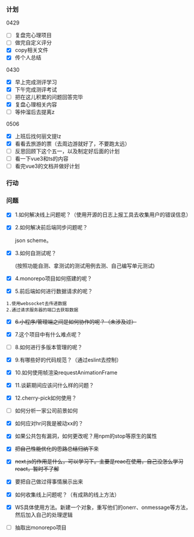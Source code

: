

### 计划

0429

- [ ] 复盘完心理项目
- [ ] 做完自定义评分
- [x] copy相关文件
- [x] 传个人总结

0430

- [x] 早上完成测评学习
- [x] 下午完成测评考试
- [ ] 把在这儿积累的问题回答完毕
- [x] 复盘心理相关内容
- [ ] 等仲溜后去提离z

0506

- [x] 上班后找何丽文提lz
- [x] 看看去旅游的票（去周边游就好了，不要跑太远）
- [ ] 反思回顾下这个五一，以及制定好后面的计划
- [ ] 看一下vue3和ts的内容
- [ ] 看完vue3的文档并做好计划

### 行动

### 问题

- [x] 1.如何解决线上问题呢？（使用开源的日志上报工具去收集用户的错误信息）

- [x] 2.如何解决前后端同步问题呢？

  json scheme。

- [x] 3.如何自测试呢？

  (按照功能自测、拿测试的测试用例去测、自己编写单元测试)

- [x] 4.monorepo项目如何搭建的呢？

- [x] 5.前后端如何进行数据请求的呢？

```
1.使用websocket去传递数据
2.通过请求服务器的端口去获取数据
```

- [x] ~~6.小程序/管理端之间是如何协作的呢？（未涉及过）~~

- [x] 7.这个项目中有什么难点呢？

- [ ] 8.如何进行多版本管理的呢？

- [x] 9.有哪些好的代码规范？（通过eslint去控制）

- [x] 10.如何使用帧渲染requestAnimationFrame

- [x] 11.谈薪期间应该问什么样的问题？

- [x] 12.cherry-pick如何使用？

- [ ] 如何分析一家公司前景如何

- [x] 如何应对hr问我是被动xx的？

- [x] 如果公共包有漏洞，如何更改呢？用npm的stop等原生的属性

- [x] ~~把自己性能优化的思路总结归纳下来~~

- [x] ~~next.js的作用是什么，可以学习下。主要是reac在使用，自己没怎么学习react，暂时不了解~~

- [x] 要把自己做过得事情展示出来

- [x] 如何收集线上问题呢？（有成熟的线上方法）

- [x] WS具体使用方法。新建一个对象，重写他们的onerr、onmessage等方法，然后加入自己的处理逻辑

- [ ] 抽取出monorepo项目